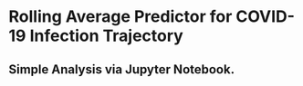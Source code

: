﻿ # Rolling Average Predictor for COVID-19 Infection Trajectory
  ## Simple Analysis via Jupyter Notebook.
  ### 
